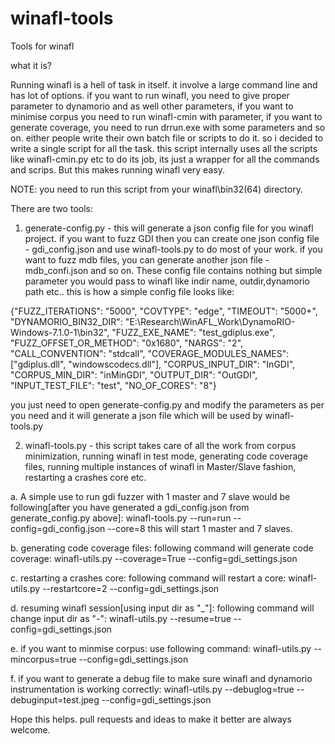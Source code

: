 # winafl-tools
Tools for winafl

what it is?

Running winafl is a hell of task in itself. it involve a large command line and has lot of options. if you want to run winafl, you need to give proper parameter to dynamorio and as well other parameters, if you want to minimise corpus you need to run winafl-cmin with parameter, if you want to generate coverage, you need to run drrun.exe with some parameters and so on. either people write their own batch file or scripts to do it. so i decided to write a single script for all the task. this script internally uses all the scripts like winafl-cmin.py etc to do its job, its just a wrapper for all the commands and scrips. But this makes running winafl very easy.

NOTE: you need to run this script from your winafl\bin32(64) directory.

There are two tools:
1. generate-config.py - this will generate a json config file for you winafl project. if you want to fuzz GDI then you can create one json config file - gdi_config.json and use winafl-tools.py to do most of your work. if you want to fuzz mdb files, you can generate another json file - mdb_confi.json and so on.
These config file contains nothing but simple parameter you would pass to winafl like indir name, outdir,dynamorio path etc..
this is how a simple config file looks like:

{"FUZZ_ITERATIONS": "5000", "COVTYPE": "edge", "TIMEOUT": "5000+", "DYNAMORIO_BIN32_DIR": "E:\\Research\\WinAFL_Work\\DynamoRIO-Windows-7.1.0-1\\bin32", "FUZZ_EXE_NAME": "test_gdiplus.exe", "FUZZ_OFFSET_OR_METHOD": "0x1680", "NARGS": "2", "CALL_CONVENTION": "stdcall", "COVERAGE_MODULES_NAMES": ["gdiplus.dll", "windowscodecs.dll"], "CORPUS_INPUT_DIR": "InGDI", "CORPUS_MIN_DIR": "inMinGDI", "OUTPUT_DIR": "OutGDI", "INPUT_TEST_FILE": "test", "NO_OF_CORES": "8"}


you just need to open generate-config.py and modify the parameters as per you need and it will generate a json file which will be used by winafl-tools.py


2. winafl-tools.py - this script takes care of all the work from corpus minimization, running winafl in test mode, generating code coverage files, running multiple instances of winafl in Master/Slave fashion, restarting a crashes core etc.


a. A simple use to run gdi fuzzer with 1 master and 7 slave would be following[after you have generated a gdi_config.json from generate_config.py above]:
    winafl-tools.py --run=run --config=gdi_config.json --core=8
    this will start 1 master and 7 slaves.
 
 b. generating code coverage files: following command will generate code coverage:
      winafl-utils.py --coverage=True --config=gdi_settings.json
 
 c. restarting a crashes core: following command will restart a core:
     winafl-utils.py --restartcore=2 --config=gdi_settings.json
 
 d. resuming winafl session[using input dir as "_"]:  following command will change input dir as "-":
     winafl-utils.py --resume=true --config=gdi_settings.json
 
 e. if you want to minmise corpus: use following command:
      winafl-utils.py --mincorpus=true --config=gdi_settings.json
 
 f. if you want to generate a debug file to make sure winafl and dynamorio instrumentation is working correctly:
      winafl-utils.py --debuglog=true --debuginput=test.jpeg --config=gdi_settings.json
      

Hope this helps. pull requests and ideas to make it better are always welcome.
      

